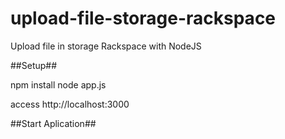 # upload-file-storage-rackspace
Upload file in storage Rackspace with NodeJS

##Setup##

npm install
node app.js

access http://localhost:3000

##Start Aplication##